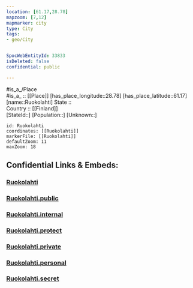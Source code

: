 ```yaml
---
location: [61.17,28.78] 
mapzoom: [7,12] 
mapmarker: city 
type: City
tags:
- geo/City


SpocWebEntityId: 33833
isDeleted: false
confidential: public

---
```

#is_a_/Place  
#is_a_ :: [[Place]] 
[has_place_longitude::28.78] 
[has_place_latitude::61.17] 
[name::Ruokolahti] 
State ::  
Country :: [[Finland]]  
[StateId::] 
[Population::] 
[Unknown::] 


```leaflet
id: Ruokolahti
coordinates: [[Ruokolahti]] 
markerFile: [[Ruokolahti]] 
defaultZoom: 11 
maxZoom: 18
```


## Confidential Links & Embeds: 

### [Ruokolahti](/_Standards/Earth/Continent/Europe/Europe~North/Finland/Provinces~Finland/Southern_Finland/counties~Southern_Finland/Karelia~South/City/Ruokolahti.md) 

### [Ruokolahti.public](/_public/Earth/Continent/Europe/Europe~North/Finland/Provinces~Finland/Southern_Finland/counties~Southern_Finland/Karelia~South/City/Ruokolahti.public.md) 

### [Ruokolahti.internal](/_internal/Earth/Continent/Europe/Europe~North/Finland/Provinces~Finland/Southern_Finland/counties~Southern_Finland/Karelia~South/City/Ruokolahti.internal.md) 

### [Ruokolahti.protect](/_protect/Earth/Continent/Europe/Europe~North/Finland/Provinces~Finland/Southern_Finland/counties~Southern_Finland/Karelia~South/City/Ruokolahti.protect.md) 

### [Ruokolahti.private](/_private/Earth/Continent/Europe/Europe~North/Finland/Provinces~Finland/Southern_Finland/counties~Southern_Finland/Karelia~South/City/Ruokolahti.private.md) 

### [Ruokolahti.personal](/_personal/Earth/Continent/Europe/Europe~North/Finland/Provinces~Finland/Southern_Finland/counties~Southern_Finland/Karelia~South/City/Ruokolahti.personal.md) 

### [Ruokolahti.secret](/_secret/Earth/Continent/Europe/Europe~North/Finland/Provinces~Finland/Southern_Finland/counties~Southern_Finland/Karelia~South/City/Ruokolahti.secret.md)

